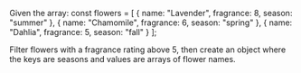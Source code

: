 Given the array:
const flowers = [
{ name: "Lavender", fragrance: 8, season: "summer" },
{ name: "Chamomile", fragrance: 6, season: "spring" },
{ name: "Dahlia", fragrance: 5, season: "fall" }
];

Filter flowers with a fragrance rating above 5, then create an object where the keys are seasons and values are arrays of flower names.

